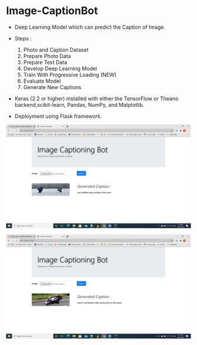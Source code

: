 # Image-CaptionBot
*  Deep Learning Model which can predict the Caption of Image.
*  Steps :
      1. Photo and Caption Dataset
      2. Prepare Photo Data
      3. Prepare Text Data
      4. Develop Deep Learning Model
      5. Train With Progressive Loading (NEW)       
      6. Evaluate Model
      7. Generate New Captions

*  Keras (2.2 or higher) installed with either the TensorFlow or Theano backend,scikit-learn, Pandas, NumPy, and Matplotlib.
*  Deployment using Flask framework.

![](webTest1.png)


![](webTest2.png)
